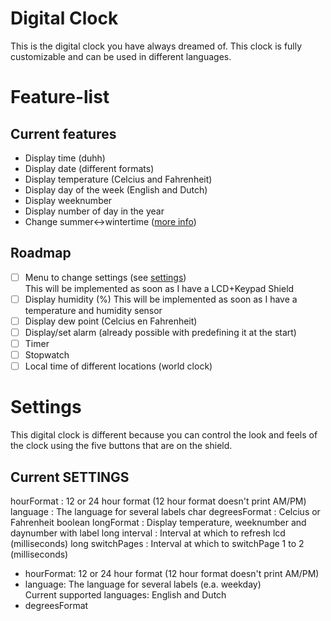 # Digital Clock

This is the digital clock you have always dreamed of. This clock is fully customizable and can be used in different languages.

# Feature-list
## Current features
- Display time (duhh)
- Display date (different formats)
- Display temperature (Celcius and Fahrenheit)
- Display day of the week (English and Dutch)
- Display weeknumber
- Display number of day in the year
-	Change summer<->wintertime ([more info](https://en.wikipedia.org/wiki/Summer_Time_in_Europe))

## Roadmap
- [ ] Menu to change settings (see [settings](https://github.com/sebastiaanspeck/Digital-Clock#settings))  
 This will be implemented as soon as I have a LCD+Keypad Shield
- [ ] Display humidity (%)
  This will be implemented as soon as I have a temperature and humidity sensor
- [ ] Display dew point (Celcius en Fahrenheit)
- [ ] Display/set alarm (already possible with predefining it at the start)
- [ ] Timer
- [ ] Stopwatch
- [ ] Local time of different locations (world clock)

# Settings
This digital clock is different because you can control the look and feels of the clock using the five buttons that are on the shield.
## Current SETTINGS

hourFormat    : 12 or 24 hour format (12 hour format doesn't print AM/PM)
language    : The language for several labels
char degreesFormat : Celcius or Fahrenheit
boolean longFormat : Display temperature, weeknumber and daynumber with label
long interval      : Interval at which to refresh lcd (milliseconds)
long switchPages   : Interval at which to switchPage 1 to 2 (milliseconds)

- hourFormat: 12 or 24 hour format (12 hour format doesn't print AM/PM)
- language: The language for several labels (e.a. weekday)  
Current supported languages: English and Dutch
- degreesFormat
